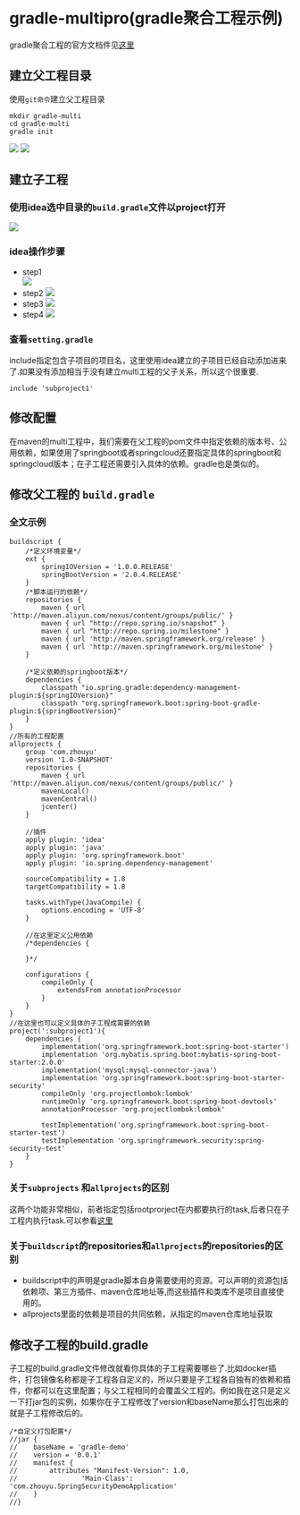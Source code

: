 # gradle-multipro(gradle聚合工程示例)
gradle聚合工程的官方文档件见[这里](https://docs.gradle.org/current/userguide/multi_project_builds.html)
## 建立父工程目录
使用`git命令`建立父工程目录
```
mkdir gradle-multi
cd gradle-multi
gradle init
```
![](./pasteimg/2019-03-18-11-01-21.png) 
![](./pasteimg/2019-03-18-11-03-07.png)

## 建立子工程
### 使用idea选中目录的`build.gradle`文件以project打开
![](./pasteimg/2019-03-18-11-11-28.png)
### idea操作步骤
* step1  
![](./pasteimg/2019-03-18-11-28-16.png)
* step2
![](./pasteimg/2019-03-18-11-29-58.png)
* step3
![](./pasteimg/2019-03-18-11-30-56.png)
* step4
![](./pasteimg/2019-03-18-11-31-59.png)
### 查看`setting.gradle`
include指定包含子项目的项目名，这里使用idea建立的子项目已经自动添加进来了.如果没有添加相当于没有建立multi工程的父子关系，所以这个很重要.

```
include 'subproject1'
```

## 修改配置
在maven的multi工程中，我们需要在父工程的pom文件中指定依赖的版本号、公用依赖，如果使用了springboot或者springcloud还要指定具体的springboot和springcloud版本；在子工程还需要引入具体的依赖。gradle也是类似的。
## 修改父工程的 `build.gradle`
### 全文示例

```text
buildscript {
    /*定义环境变量*/
    ext {
        springIOVersion = '1.0.0.RELEASE'
        springBootVersion = '2.0.4.RELEASE'
    }
    /*脚本运行的依赖*/
    repositories {
        maven { url 'http://maven.aliyun.com/nexus/content/groups/public/' }
        maven { url "http://repo.spring.io/snapshot" }
        maven { url "http://repo.spring.io/milestone" }
        maven { url 'http://maven.springframework.org/release' }
        maven { url 'http://maven.springframework.org/milestone' }
    }

    /*定义依赖的springboot版本*/
    dependencies {
        classpath "io.spring.gradle:dependency-management-plugin:${springIOVersion}"
        classpath "org.springframework.boot:spring-boot-gradle-plugin:${springBootVersion}"
    }
}
//所有的工程配置
allprojects {
    group 'com.zhouyu'
    version '1.0-SNAPSHOT'
    repositories {
        maven { url 'http://maven.aliyun.com/nexus/content/groups/public/' }
        mavenLocal()
        mavenCentral()
        jcenter()
    }

    //插件
    apply plugin: 'idea'
    apply plugin: 'java'
    apply plugin: 'org.springframework.boot'
    apply plugin: 'io.spring.dependency-management'

    sourceCompatibility = 1.8
    targetCompatibility = 1.8

    tasks.withType(JavaCompile) {
        options.encoding = 'UTF-8'
    }

    //在这里定义公用依赖
    /*dependencies {

    }*/

    configurations {
        compileOnly {
            extendsFrom annotationProcessor
        }
    }
}
//在这里也可以定义具体的子工程成需要的依赖
project(':subproject1'){
    dependencies {
        implementation('org.springframework.boot:spring-boot-starter')
        implementation 'org.mybatis.spring.boot:mybatis-spring-boot-starter:2.0.0'
        implementation('mysql:mysql-connector-java')
        implementation 'org.springframework.boot:spring-boot-starter-security'
        compileOnly 'org.projectlombok:lombok'
        runtimeOnly 'org.springframework.boot:spring-boot-devtools'
        annotationProcessor 'org.projectlombok:lombok'

        testImplementation('org.springframework.boot:spring-boot-starter-test')
        testImplementation 'org.springframework.security:spring-security-test'
    }
}

```
### 关于`subprojects` 和`allprojects`的区别
这两个功能非常相似，前者指定包括rootprorject在内都要执行的task,后者只在子工程内执行task.可以参看[这里](https://www.jianshu.com/p/84ac62747e59)
### 关于`buildscript`的repositories和`allprojects`的repositories的区别
* buildscript中的声明是gradle脚本自身需要使用的资源。可以声明的资源包括依赖项、第三方插件、maven仓库地址等,而这些插件和类库不是项目直接使用的。
* allprojects里面的依赖是项目的共同依赖，从指定的maven仓库地址获取
## 修改子工程的build.gradle
子工程的build.gradle文件修改就看你具体的子工程需要哪些了.比如docker插件，打包镜像名称都是子工程各自定义的，所以只要是子工程各自独有的依赖和插件，你都可以在这里配置；与父工程相同的会覆盖父工程的。例如我在这只是定义一下打jar包的实例，如果你在子工程修改了version和baseName那么打包出来的就是子工程修改后的。
```
/*自定义打包配置*/
//jar {
//    baseName = 'gradle-demo'
//    version = '0.0.1'
//    manifest {
//        attributes "Manifest-Version": 1.0,
//                'Main-Class': 'com.zhouyu.SpringSecurityDemoApplication'
//    }
//}

```

